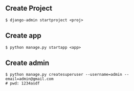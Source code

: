 ## Create Project
    $ django-admin startproject <proj>

## Create app
    $ python manage.py startapp <app>

## Create admin 
    $ python manage.py createsuperuser --username=admin --email=admin@gmail.com
    # pwd: 1234asdf
